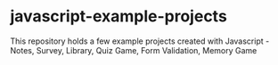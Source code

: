 # javascript-example-projects
This repository holds a few example projects created with Javascript - Notes, Survey, Library, Quiz Game, Form Validation, Memory Game


